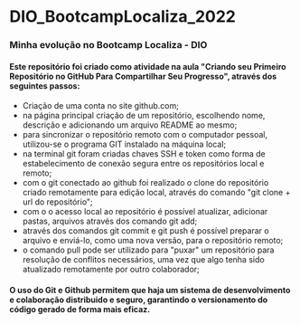 # DIO_BootcampLocaliza_2022
### Minha evolução no Bootcamp Localiza - DIO

#### Este repositório foi criado como atividade na aula "Criando seu Primeiro Repositório no GitHub Para Compartilhar Seu Progresso", através dos seguintes passos:

 - Criação de uma conta no site github.com;
 - na página principal criação de um repositório, escolhendo nome, descrição e adicionando um arquivo README ao mesmo;
 - para sincronizar o repositório remoto com o computador pessoal, utilizou-se o programa GIT instalado na máquina local;
 - na terminal git foram criadas chaves SSH e token como forma de estabelecimento de conexão segura entre os repositórios local e remoto;
 - com o git conectado ao github foi realizado o clone do repositório criado remotamente para edição local, através do comando "git clone + url do repositório";
 - com o o acesso local ao repositório é possível atualizar, adicionar pastas, arquivos através dos comando git add;
 - através dos comandos git commit e git push é possível preparar o arquivo e enviá-lo, como uma nova versão, para o repositório remoto;
 - o comando pull pode ser utilizado para "puxar" um repositório para resolução de conflitos necessários, uma vez que algo tenha sido atualizado remotamente por outro colaborador;

#### O uso do Git e Github permitem que haja um sistema de desenvolvimento e colaboração  distribuido e seguro, garantindo o versionamento do código gerado de forma mais eficaz.

